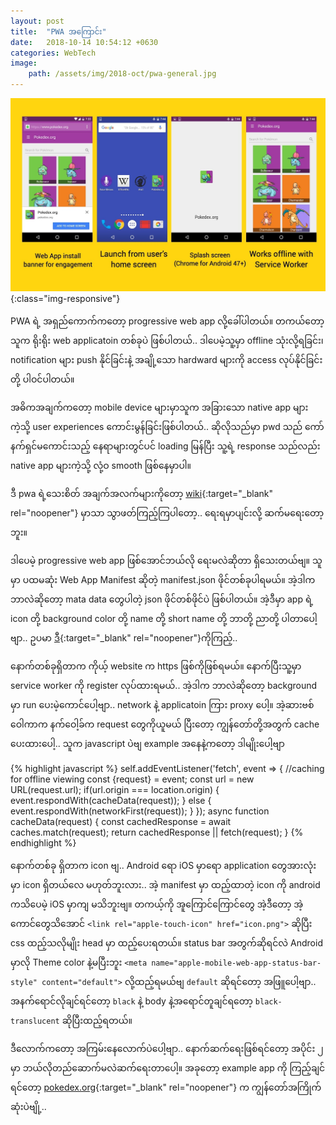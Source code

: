 ```yaml
---
layout: post
title:  "PWA အကြောင်း"
date:   2018-10-14 10:54:12 +0630
categories: WebTech
image:
    path: /assets/img/2018-oct/pwa-general.jpg
---
```


![progressive web app](/assets/img/2018-oct/pwa-general.jpg){:class="img-responsive"}

PWA ရဲ့ အရှည်ကောက်ကတော့ progressive web app လို့ခေါ်ပါတယ်။ တကယ်တော့သူက ရိုးရိုး web applicatoin တစ်ခုပဲ ဖြစ်ပါတယ်.. ဒါပေမဲ့သူ့မှာ offline သုံးလို့ရခြင်း၊ notification များ push နိုင်ခြင်းနဲ့ အချို့သော hardward များကို access လုပ်နိုင်ခြင်းတို့ ပါဝင်ပါတယ်။

အဓိကအချက်ကတော့ mobile device များမှာသူက အခြားသော native app များကဲ့သို့ user experiences ကောင်းမွန်ခြင်းဖြစ်ပါတယ်.. ဆိုလိုသည်မှာ pwd သည် ကော်နက်ရှင်မကောင်းသည့် နေရာများတွင်ပင် loading မြန်ပြီး သူ့ရဲ့ response သည်လည်း native app များကဲ့သို့ လုံ့ဝ smooth ဖြစ်နေမှာပါ။ 

ဒီ pwa ရဲ့သေးစိတ် အချက်အလက်များကိုတော့ [wiki][pwa-wiki]{:target="_blank" rel="noopener"} မှာသာ သွာဖတ်ကြည့်ကြပါတော့.. ရေးရမှာပျင်းလို့ ဆက်မရေးတော့ဘူး။

ဒါပေမဲ့ progressive web app ဖြစ်အောင်ဘယ်လို ရေးမလဲဆိုတာ ရှိသေးတယ်ဗျ။ သူမှာ ပထမဆုံး Web App Manifest ဆိုတဲ့ manifest.json ဖိုင်တစ်ခုပါရမယ်။ အဲ့ဒါကဘာလဲဆိုတော့ mata data တွေပါတဲ့ json ဖိုင်တစ်ဖိုင်ပဲ ဖြစ်ပါတယ်။ အဲ့ဒီမှာ app ရဲ့ icon တို့ background color တို့ name တို့ short name တို့ ဘာတို့ ညာတို့ ပါတာပေါ့ဗျာ.. ဥပမာ [ဒီ][pokedex-manifest]{:target="_blank" rel="noopener"}ကိုကြည့်..

နောက်တစ်ခုရှိတာက ကိုယ့် website က https ဖြစ်ကိုဖြစ်ရမယ်။ နောက်ပြီးသူ့မှာ service worker ကို register လုပ်ထားရမယ်.. အဲ့ဒါက ဘာလဲဆိုတော့ background မှာ run ပေးမဲ့ကောင်ပေါ့ဗျာ.. network နဲ့ applicatoin ကြား proxy ပေါ့။ အဲ့ဆားဗစ်ဝေါကာက နက်ဝေါ့ခ်က request တွေကိုယူမယ် ပြီးတော့ ကျွန်တော်တို့အတွက် cache ပေးထားပေါ့.. သူက javascript ပဲဗျ example အနေနဲ့ကတော့ ဒါမျိုးပေါ့ဗျာ

{% highlight javascript %}
self.addEventListener('fetch', event => {
    //caching for offline viewing
    const {request} = event;
    const url = new URL(request.url);
    if(url.origin === location.origin) {
        event.respondWith(cacheData(request));
    } else {
        event.respondWith(networkFirst(request));
    }
});
async function cacheData(request) {
    const cachedResponse = await caches.match(request);
    return cachedResponse || fetch(request);
}
{% endhighlight %}

နောက်တစ်ခု ရှိတာက icon ဗျ.. Android ရော iOS မှာရော application တွေအားလုံးမှာ icon ရှိတယ်လေ မဟုတ်ဘူးလား.. အဲ့ manifest မှာ ထည့်ထာတဲ့ icon ကို android ကသိပေမဲ့ iOS မှာကျ မသိဘူးဗျ။ တကယ့်ကို အူကြောင်ကြောင်တွေ အဲ့ဒီတော့ အဲ့ကောင်တွေသိအောင် `<link rel="apple-touch-icon" href="icon.png">` ဆိုပြီး css ထည့်သလိုမျိုး head မှာ ထည့်ပေးရတယ်။ status bar အတွက်ဆိုရင်လဲ Android မှာလို Theme color နဲ့မပြီးဘူး `<meta name="apple-mobile-web-app-status-bar-style" content="default">` လို့ထည့်ရမယ်ဗျ `default` ဆိုရင်တော့ အဖြူပေါ့ဗျာ.. အနက်ရောင်လိုချင်ရင်တော့ `black` နဲ့ body နဲ့အရောင်တူချင်ရတော့ `black-translucent` ဆိုပြီးထည့်ရတယ်။

ဒီလောက်ကတော့ အကြမ်းနေလောက်ပဲပေါ့ဗျာ.. နောက်ဆက်ရေးဖြစ်ရင်တော့ အပိုင်း ၂ မှာ ဘယ်လိုတည်ဆောက်မလဲဆက်ရေးတာပေါ့။ အခုတော့ example app ကို ကြည့်ချင်ရင်တော့ [pokedex.org][pokedex-link]{:target="_blank" rel="noopener"} က ကျွန်တော်အကြိုက်ဆုံးပဲဗျို့..

[pwa-wiki]: https://en.wikipedia.org/wiki/Progressive_Web_Apps
[pokedex-manifest]: https://pokedex.org/manifest.json
[pokedex-link]: https://pokedex.org